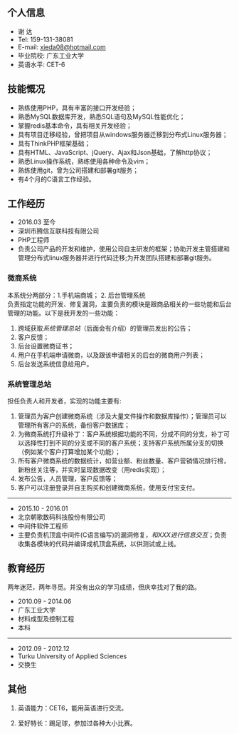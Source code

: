 ## 个人信息

- 谢 达		 
- Tel: 159-131-38081        
- E-mail: xieda08@hotmail.com
- 毕业院校: 广东工业大学
- 英语水平: CET-6

## 技能慨况

- 熟练使用PHP，具有丰富的接口开发经验；
- 熟悉MySQL数据库开发，熟悉SQL语句及MySQL性能优化；
- 掌握redis基本命令，具有相关开发经验；
- 具有项目迁移经验，曾把项目从windows服务器迁移到分布式Linux服务器；
- 具有ThinkPHP框架基础；
- 具有HTML、JavaScript、jQuery、Ajax和Json基础，了解http协议；
- 熟悉Linux操作系统，熟练使用各种命令及vim；
- 熟练使用git，曾为公司搭建和部署git服务；
- 有4个月的C语言工作经验。

## 工作经历

- 2016.03 至今
- 深圳市腾信互联科技有限公司
- PHP工程师
- 负责公司产品的开发和维护，使用公司自主研发的框架；协助开发主管搭建和管理分布式linux服务器并进行代码迁移;为开发团队搭建和部署git服务。

### 微商系统

本系统分两部分：1.手机端商城； 2. 后台管理系统  
负责指定功能的开发、修复漏洞，主要负责的模块是跟商品相关的一些功能和后台管理的功能。以下是我开发的一些功能：

1. 跨域获取*系统管理总站*（后面会有介绍）的管理员发出的公告；
2. 客户反馈；
3. 后台设置微商证书；
4. 用户在手机端申请微商，以及跟该申请相关的后台的微商用户列表；
5. 后台发送系统信息给用户。

### 系统管理总站

担任负责人和开发者，实现的功能主要有:

1. 管理员为客户创建微商系统（涉及大量文件操作和数据库操作）；管理员可以管理所有客户的系统，备份客户数据库；
2. 为微商系统打升级补丁：客户系统根据功能的不同，分成不同的分支，补丁可以选择性打到不同的分支或不同的客户系统；支持客户系统所属分支的切换（例如某个客户打算增加某个功能）；
3. 所有客户微商系统的数据统计，如营业额、粉丝数量、客户营销情况排行榜，新粉丝关注等，并实时呈现数据改变（用redis实现）；
4. 发布公告，人员管理，客户反馈等；
5. 客户可以注册登录并自主购买和创建微商系统，使用支付宝支付。  

----------

- 2015.10 - 2016.01
- 北京朝歌数码科技股份有限公司
- 中间件软件工程师
- 主要负责机顶盒中间件(C语言编写)的漏洞修复，*和XXX进行信息交互*；负责收集各模块的代码并编译成机顶盒系统，以供测试或上线。

## 教育经历

两年迷茫，两年寻觅。并没有出众的学习成绩，但庆幸找对了我的路。

- 2010.09 - 2014.06
- 广东工业大学
- 材料成型及控制工程
- 本科

----------

- 2012.09 - 2012.12
- Turku University of Applied Sciences
- 交换生

## 其他

1. 英语能力：CET6，能用英语进行交流。  

2. 爱好特长：踢足球，参加过各种大小比赛。